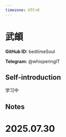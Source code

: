 ```yaml
---
timezone: UTC+8
---
```


# 武頔

**GitHub ID:** bedtimeSoul

**Telegram:** @whisperingIT

## Self-introduction

学习中

## Notes

<!-- Content_START -->

# 2025.07.30


<!-- Content_END -->

